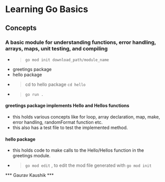 # Learning Go Basics

## Concepts

### A basic module for understanding functions, error handling, arrays, maps, unit testing, and compiling
- > ``go mod init download_path/module_name``
- greetings package
- hello package
- > cd to hello package ``cd hello``
- > ``go run .``

#### greetings package implements Hello and Hellos functions
- this holds various concepts like for loop, array declaration, map, make, error handling, randomFormat function etc.
- this also has a test file to test the implemented method.
#### hello package 
- this holds code to make calls to the Hello/Hellos function in the greetings module.
- > ``go mod edit`` , to edit the mod file generated with ``go mod init``

 *** Gaurav Kaushik ***
